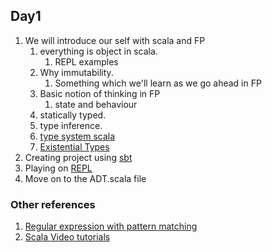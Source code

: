 ## Day1

1. We will introduce our self with scala and FP
    1. everything is object in scala.
        1. REPL examples
    1. Why immutability.
        1. Something which we'll learn as we go ahead in FP
    1. Basic notion of thinking in FP
        1. state and behaviour
    1. statically typed.
    1. type inference.
    1. [type system scala](https://blog.knoldus.com/back2basics-introduction-to-scala-type-system/)
    1. [Existential Types](https://blog.knoldus.com/back2basics-existential-types-in-scala/) 
1. Creating project using [sbt](https://www.scala-sbt.org/)
1. Playing on [REPL](https://docs.scala-lang.org/overviews/repl/overview.html)
1. Move on to the ADT.scala file

### Other references
1. [Regular expression with pattern matching](https://www.scala-lang.org/api/2.12.4/scala/util/matching/Regex.html) 
1. [Scala Video tutorials](https://www.youtube.com/c/DevInsideYou/playlists)